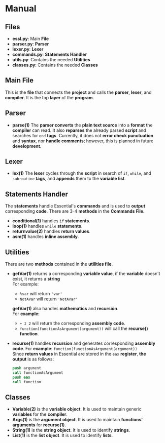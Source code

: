 # Manual  

## Files
- **essl.py**: Main **File**
- **parser.py**: **Parser**
- **lexer.py**: **Lexer**
- **commands.py**: **Statements Handler**
- **utils.py**: Contains the needed **Utilities**
- **classes.py**: Contains the needed **Classes**

## Main File
This is the **file** that connects the **project** and calls the **parser**, **lexer**, and **compiler**. It is the top **layer** of the **program**.  

## Parser
- **parse(1)**
The **parser converts** the **plain text source** into a **format** the **compiler** can read. It also **reparses** the already parsed **script** and searches for ` end ` **tags**. Currently, it does not **error check punctuation** and **syntax**, nor **handle comments**; however, this is planned in future **development**.

## Lexer
- **lex(1)**
The **lexer** cycles through the **script** in search of ` if `, ` while `, and ` subroutine ` **tags**, and **appends** them to the **variable list**.

## Statements Handler
The **statements** handle Essential's **commands** and is used to **output** corresponding **code**. There are 3-4 **methods** in the **Commands File**.
- **conditional(1)** handles ` if ` **statements**.
- **loop(1)** handles ` while ` **statements**.
- **returnvalue(2)** handles **return values**.
- **asm(1)** handles **inline assembly**.

## Utilities
There are two **methods** contained in the **utilities file**.
- **getVar(1)** returns a corresponding **variable value**, if the **variable** doesn't exist, it returns a **string**  
  For example: 
  - ` %var ` will return ` 'var' `
  - ` NotAVar ` will return ` 'NotAVar' `

  **getVar(1)** also handles **mathematics** and **recursion**.  
  For **example**:
  - ` + 2 2 ` will return the corresponding **assembly code**.
  - ` function(functionAsArgument(argument)) ` will call the **recurse() function**.

- **recurse(1)** handles **recursion** and generates corresponding **assembly code**.
  For **example**: ` function(functionAsArgument(argument)) `  
  Since **return values** in Essential are stored in the ` eax ` **register**, **the output** is as follows:
  
  ```nasm
  push argument
  call functionAsArgument
  push eax
  call function
  ```
## Classes
- **Variable(2)** is the **variable object**. It is used to maintain generic **variables** for the **compiler**.
- **Args(1)** is the **argument object**. It is used to maintain **functions' arguments** for **recurse(1)**.
- **String(1)** is the **string object**. It is used to identify **strings**.
- **List(1)** is the **list object**. It is used to identify **lists**.
